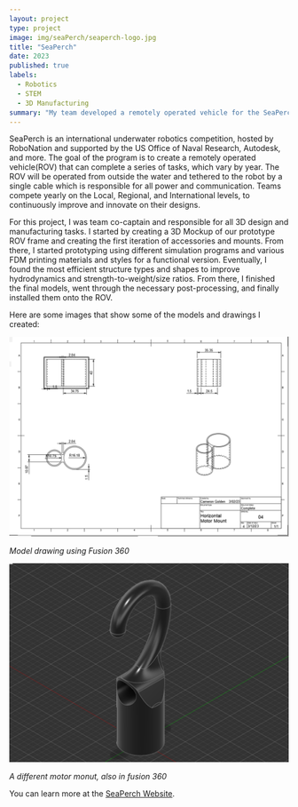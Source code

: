 ```yaml
---
layout: project
type: project
image: img/seaPerch/seaperch-logo.jpg
title: "SeaPerch"
date: 2023
published: true
labels:
  - Robotics
  - STEM
  - 3D Manufacturing
summary: "My team developed a remotely operated vehicle for the SeaPerch Competition that brought us to the international level of competition."
---
```


SeaPerch is an international underwater robotics competition, hosted by RoboNation and supported by the US Office of Naval Research, Autodesk, and more. The goal of the program is to create a remotely operated vehicle(ROV) that can complete a series of tasks, which vary by year. The ROV will be operated from outside the water and tethered to the robot by a single cable which is responsible for all power and communication. Teams compete yearly on the Local, Regional, and International levels, to continuously improve and innovate on their designs. 

For this project, I was team co-captain and responsible for all 3D design and manufacturing tasks.  I started by creating a 3D Mockup of our prototype ROV frame and creating the first iteration of accessories and mounts. From there, I started prototyping using different simulation programs and various FDM printing materials and styles for a functional version. Eventually, I found the most efficient structure types and shapes to improve hydrodynamics and strength-to-weight/size ratios. From there, I finished the final models, went through the necessary post-processing, and finally installed them onto the ROV.

Here are some images that show some of the models and drawings I created:


![Drawing](../img/seaPerch/horiz-motormount-drawing.png)

*Model drawing using Fusion 360*

![Model](../img/seaPerch/motormount.png)

*A different motor monut, also in fusion 360*

You can learn more at the [SeaPerch Website](https://seaperch.org).
